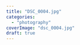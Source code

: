 ```yaml
---
title: "DSC_0004.jpg"
categories: 
  - "photography"
coverImage: "dsc_0004.jpg"
draft: true
---
```



